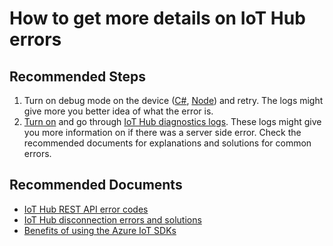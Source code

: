 <properties
	pageTitle="How to get more details on IoT Hub errors"
	description="How to get more details on IoT Hub errors"
	service="microsoft.devices"
	resource="iothubs"
	authors="jlian,meetshamir,jtanner-msft"
 	ms.author="jlian,saziz,jtanner"
	displayOrder="9"
	selfHelpType="resource"
	supportTopicIds=""
	resourceTags=""
	productPesIds=""
	cloudEnvironments="MoonCake"
	articleId="iothub-errorsandexceptionsissues-mooncake"
	ownershipId="AzureIot_IotHub"
/>

# How to get more details on IoT Hub errors

## **Recommended Steps**

1. Turn on debug mode on the device ([C#](https://github.com/Azure/azure-iot-sdk-csharp/tree/master/tools/CaptureLogs), [Node](https://github.com/Azure/azure-iot-sdk-node/wiki/Troubleshooting-Guide-Devices#cannot-connect-to-your-azure-iot-hub)) and retry. The logs might give more you better idea of what the error is.
2. [Turn on](data-blade:Microsoft_Azure_Monitoring.DiagnosticsLogsBlade.id.$resourceId) and go through [IoT Hub diagnostics logs](https://docs.azure.cn/iot-hub/iot-hub-monitor-resource-health). These logs might give you more information on if there was a server side error. Check the recommended documents for explanations and solutions for common errors.

## **Recommended Documents**

* [IoT Hub REST API error codes](https://docs.microsoft.com/rest/api/iothub/common-error-codes)
* [IoT Hub disconnection errors and solutions](https://docs.azure.cn/iot-hub/iot-hub-troubleshoot-connectivity)
* [Benefits of using the Azure IoT SDKs](https://azure.microsoft.com/blog/benefits-of-using-the-azure-iot-sdks-in-your-azure-iot-solution/)
